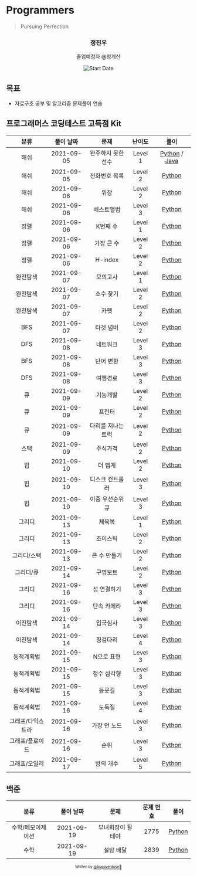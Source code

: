 # Programmers

> Pursuing Perfection

<div align="center">

<h3> 정진우 </h3>
<p> 졸업예정자 @청계산</p>

![Start Date](https://img.shields.io/badge/Start%20Date-2021--09--05-23d16b.svg)

</div>

## 목표

- 자료구조 공부 및 알고리즘 문제풀이 연습

## 프로그래머스 코딩테스트 고득점 Kit

|       분류        | 풀이 날짜  |        문제        | 난이도  |                    풀이                     |
| :---------------: | :--------: | :----------------: | :-----: | :-----------------------------------------: |
|       해쉬        | 2021-09-05 | 완주하지 못한 선수 | Level 1 | [Python](hash/01.py) / [Java](hash/01.java) |
|       해쉬        | 2021-09-05 |   전화번호 목록    | Level 2 |            [Python](hash/02.py)             |
|       해쉬        | 2021-09-06 |        위장        | Level 2 |            [Python](hash/03.py)             |
|       해쉬        | 2021-09-06 |     베스트앨범     | Level 3 |            [Python](hash/04.py)             |
|       정렬        | 2021-09-06 |      K번째 수      | Level 1 |            [Python](sort/01.py)             |
|       정렬        | 2021-09-06 |     가장 큰 수     | Level 2 |            [Python](sort/02.py)             |
|       정렬        | 2021-09-06 |      H-index       | Level 2 |            [Python](sort/03.py)             |
|     완전탐색      | 2021-09-07 |      모의고사      | Level 1 |            [Python](brute/01.py)            |
|     완전탐색      | 2021-09-07 |     소수 찾기      | Level 2 |            [Python](brute/02.py)            |
|     완전탐색      | 2021-09-07 |        카펫        | Level 2 |            [Python](brute/03.py)            |
|        BFS        | 2021-09-07 |     타겟 넘버      | Level 2 |           [Python](dfs-bfs/01.py)           |
|        DFS        | 2021-09-08 |      네트워크      | Level 3 |           [Python](dfs-bfs/02.py)           |
|        BFS        | 2021-09-08 |     단어 변환      | Level 3 |           [Python](dfs-bfs/03.py)           |
|        DFS        | 2021-09-08 |      여행경로      | Level 3 |           [Python](dfs-bfs/04.py)           |
|        큐         | 2021-09-09 |      기능개발      | Level 2 |         [Python](stack-queue/01.py)         |
|        큐         | 2021-09-09 |       프린터       | Level 2 |         [Python](stack-queue/02.py)         |
|        큐         | 2021-09-09 | 다리를 지나는 트럭 | Level 2 |         [Python](stack-queue/03.py)         |
|       스택        | 2021-09-09 |      주식가격      | Level 2 |         [Python](stack-queue/04.py)         |
|        힙         | 2021-09-10 |      더 맵게       | Level 2 |            [Python](heap/01.py)             |
|        힙         | 2021-09-10 |  디스크 컨트롤러   | Level 3 |            [Python](heap/02.py)             |
|        힙         | 2021-09-10 |  이중 우선순위큐   | Level 3 |            [Python](heap/03.py)             |
|      그리디       | 2021-09-13 |       체육복       | Level 1 |           [Python](greedy/01.py)            |
|      그리디       | 2021-09-13 |      조이스틱      | Level 2 |           [Python](greedy/02.py)            |
|    그리디/스택    | 2021-09-13 |    큰 수 만들기    | Level 2 |           [Python](greedy/03.py)            |
|     그리디/큐     | 2021-09-14 |      구명보트      | Level 2 |           [Python](greedy/04.py)            |
|      그리디       | 2021-09-16 |    섬 연결하기     | Level 3 |           [Python](greedy/05.py)            |
|      그리디       | 2021-09-16 |    단속 카메라     | Level 3 |           [Python](greedy/06.py)            |
|     이진탐색      | 2021-09-14 |      입국심사      | Level 3 |           [Python](binary/01.py)            |
|     이진탐색      | 2021-09-14 |      징검다리      | Level 4 |           [Python](binary/02.py)            |
|    동적계획법     | 2021-09-15 |     N으로 표현     | Level 3 |           [Python](dynamic/01.py)           |
|    동적계획법     | 2021-09-15 |    정수 삼각형     | Level 3 |           [Python](dynamic/02.py)           |
|    동적계획법     | 2021-09-15 |       등굣길       | Level 3 |           [Python](dynamic/03.py)           |
|    동적계획법     | 2021-09-16 |       도둑질       | Level 4 |           [Python](dynamic/04.py)           |
| 그래프/다익스트라 | 2021-09-16 |    가장 먼 노드    | Level 3 |            [Python](graph/01.py)            |
|  그래프/플로이드  | 2021-09-16 |        순위        | Level 3 |            [Python](graph/02.py)            |
|   그래프/오일러   | 2021-09-17 |     방의 개수      | Level 5 |            [Python](graph/03.py)            |

## 백준

|       분류        | 풀이 날짜  |       문제        | 문제 번호 |         풀이         |
| :---------------: | :--------: | :---------------: | :-------: | :------------------: |
| 수학/메모이제이션 | 2021-09-19 | 부녀회장이 될테야 |   2775    | [Python](math/01.py) |
|       수학        | 2021-09-19 |     설탕 배달     |   2839    | [Python](math/02.py) |

<div align="center">

<sub><sup>Written by <a href="https://github.com/bugoverdose">@bugoverdose</a></sup></sub><small>🍕</small>

</div>
